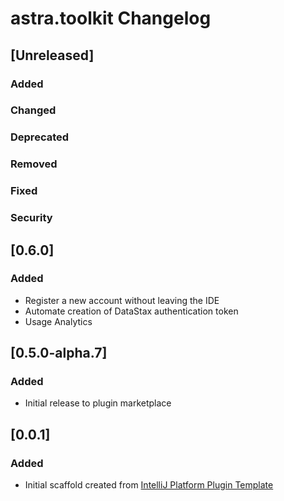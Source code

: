 <!-- Keep a Changelog guide -> https://keepachangelog.com -->

# astra.toolkit Changelog

## [Unreleased]
### Added

### Changed

### Deprecated

### Removed

### Fixed

### Security
## [0.6.0]
### Added
- Register a new account without leaving the IDE
- Automate creation of DataStax authentication token
- Usage Analytics
## [0.5.0-alpha.7]
### Added
- Initial release to plugin marketplace
## [0.0.1]
### Added
- Initial scaffold created from [IntelliJ Platform Plugin Template](https://github.com/JetBrains/intellij-platform-plugin-template)
